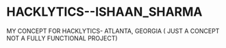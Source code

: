 # HACKLYTICS--ISHAAN_SHARMA
MY CONCEPT FOR HACKLYTICS- ATLANTA, GEORGIA ( JUST A CONCEPT NOT A FULLY FUNCTIONAL PROJECT) 
